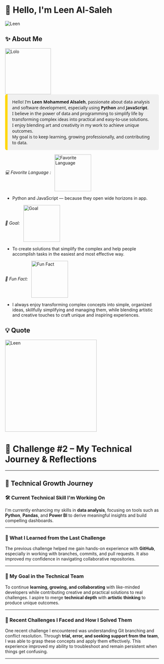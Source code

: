 # 👋 Hello, I'm Leen Al-Saleh

![Leen](./leen.gif)


## ✨ About Me  
<img src="./lolo.gif" alt="Lolo" width="150" style="vertical-align: middle;"/>
<div style="background-color: #f0f0f0; padding: 15px; border-left: 8px solid #FFD700; border-radius: 6px; font-family: 'Segoe UI', sans-serif;">
  Hello! I’m <strong>Leen Mohammed Alsaleh</strong>, passionate about data analysis and software development, especially using <strong>Python</strong> and <strong>JavaScript</strong>.<br>
  I believe in the power of data and programming to simplify life by transforming complex ideas into practical and easy-to-use solutions.<br>
  I enjoy blending art and creativity in my work to achieve unique outcomes.<br>
  My goal is to keep learning, growing professionally, and contributing to data.
</div>



_💻 Favorite Language :_
   <img src="./lele.gif" alt="Favorite Language" width="120" style="vertical-align: middle; margin-left: 8px;"/>
-  Python and JavaScript — because they open wide horizons in app.


_🎯 Goal:_
<img src="./goal.gif" alt="Goal" width="120" style="vertical-align: middle; margin-left: 8px;"/>

-  To create solutions that simplify the complex and help people accomplish tasks in the easiest and most effective way.

_🌸 Fun Fact:_
 <img src="./funnyfact.gif" alt="Fun Fact" width="120" style="vertical-align: middle; margin-left: 8px;"/>
-  I always enjoy transforming complex concepts into simple, organized ideas, skillfully simplifying and managing them, while blending artistic and creative touches to craft unique and inspiring experiences.

## 💡 Quote
> <p align="center">
  <img src="./Leen.gif" alt="Leen" width="300"/>
</p>

# 🌟 Challenge #2 – My Technical Journey & Reflections

---

## 🚀 Technical Growth Journey

### 🛠️ Current Technical Skill I'm Working On  
I'm currently enhancing my skills in **data analysis**, focusing on tools such as **Python**, **Pandas**, and **Power BI** to derive meaningful insights and build compelling dashboards.

---

### 📘 What I Learned from the Last Challenge  
The previous challenge helped me gain hands-on experience with **GitHub**, especially in working with branches, commits, and pull requests. It also improved my confidence in navigating collaborative repositories.

---

### 🎯 My Goal in the Technical Team  
To continue **learning, growing, and collaborating** with like-minded developers while contributing creative and practical solutions to real challenges. I aspire to merge **technical depth** with **artistic thinking** to produce unique outcomes.

---

### 🧩 Recent Challenges I Faced and How I Solved Them  
One recent challenge I encountered was understanding Git branching and conflict resolution. Through **trial, error, and seeking support from the team**, I was able to grasp these concepts and apply them effectively. This experience improved my ability to troubleshoot and remain persistent when things get confusing.

---

